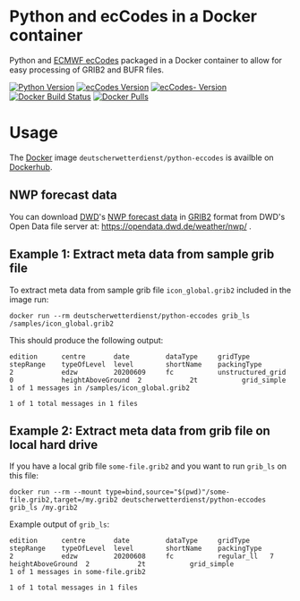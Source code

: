# Python and ecCodes in a Docker container
Python and [ECMWF ecCodes](https://github.com/ecmwf/eccodes) packaged in a Docker container to allow for easy processing of GRIB2 and BUFR files.

[![Python Version](https://img.shields.io/badge/python-3.7.7-informational)](https://hub.docker.com/_/python)
[![ecCodes Version](https://img.shields.io/badge/ecCodes-2.17.1-informational)](https://github.com/ecmwf/eccodes)
[![ecCodes- Version](https://img.shields.io/static/v1?label=eccodes-python&message=latest&color=informational)](https://github.com/ecmwf/eccodes-python)
[![Docker Build Status](https://img.shields.io/docker/cloud/build/deutscherwetterdienst/python-eccodes.svg)](https://hub.docker.com/r/deutscherwetterdienst/python-eccodes)
[![Docker Pulls](https://img.shields.io/docker/pulls/deutscherwetterdienst/python-eccodes)](https://hub.docker.com/r/deutscherwetterdienst/python-eccodes)

# Usage
The [Docker](https://www.docker.com) image ``deutscherwetterdienst/python-eccodes`` is availble on [Dockerhub](https://hub.docker.com/r/deutscherwetterdienst/python-eccodes). 

## NWP forecast data
You can download [DWD](https://www.dwd.de)'s [NWP forecast data](https://www.dwd.de/EN/ourservices/nwp_forecast_data/nwp_forecast_data.html) in [GRIB2](https://www.wmo.int/pages/prog/www/WMOCodes/Guides/GRIB/GRIB2_062006.pdf) format from DWD's Open Data file server at: https://opendata.dwd.de/weather/nwp/ .

## Example 1: Extract meta data from sample grib file
To extract meta data from sample grib file ``icon_global.grib2`` included in the image run:
```
docker run --rm deutscherwetterdienst/python-eccodes grib_ls /samples/icon_global.grib2
```
This should produce the following output:
```
edition      centre       date         dataType     gridType     stepRange    typeOfLevel  level        shortName    packingType  
2            edzw         20200609     fc           unstructured_grid  0            heightAboveGround  2            2t           grid_simple 
1 of 1 messages in /samples/icon_global.grib2

1 of 1 total messages in 1 files
```

## Example 2: Extract meta data from grib file on local hard drive
If you have a local grib file ``some-file.grib2`` and you want to run ``grib_ls`` on this file:
```
docker run --rm --mount type=bind,source="$(pwd)"/some-file.grib2,target=/my.grib2 deutscherwetterdienst/python-eccodes grib_ls /my.grib2
```
Example output of ``grib_ls``:
```
edition      centre       date         dataType     gridType     stepRange    typeOfLevel  level        shortName    packingType  
2            edzw         20200608     fc           regular_ll   7            heightAboveGround  2            2t           grid_simple 
1 of 1 messages in some-file.grib2

1 of 1 total messages in 1 files
```